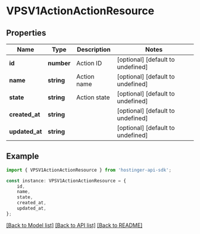 # VPSV1ActionActionResource


## Properties

Name | Type | Description | Notes
------------ | ------------- | ------------- | -------------
**id** | **number** | Action ID | [optional] [default to undefined]
**name** | **string** | Action name | [optional] [default to undefined]
**state** | **string** | Action state | [optional] [default to undefined]
**created_at** | **string** |  | [optional] [default to undefined]
**updated_at** | **string** |  | [optional] [default to undefined]

## Example

```typescript
import { VPSV1ActionActionResource } from 'hostinger-api-sdk';

const instance: VPSV1ActionActionResource = {
    id,
    name,
    state,
    created_at,
    updated_at,
};
```

[[Back to Model list]](../README.md#documentation-for-models) [[Back to API list]](../README.md#documentation-for-api-endpoints) [[Back to README]](../README.md)
